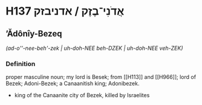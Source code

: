 # H137 אֲדֹנִי־בֶזֶק / אדניבזק

## ʼĂdônîy-Bezeq

_(ad-o''-nee-beh'-zek | uh-doh-NEE beh-DZEK | uh-doh-NEE veh-ZEK)_

### Definition

proper masculine noun; my lord is Besek; from [[H113]] and [[H966]]; lord of Bezek; Adoni-Bezek; a Canaanitish king; Adonibezek.

- king of the Canaanite city of Bezek, killed by Israelites
